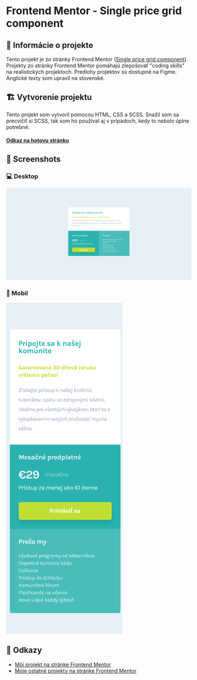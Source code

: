 # Frontend Mentor - Single price grid component

## 📝 Informácie o projekte

Tento projekt je zo stránky Frontend Mentor ([Single price grid component](https://www.frontendmentor.io/challenges/single-price-grid-component-5ce41129d0ff452fec5abbbc)). Projekty zo stránky Frontend Mentor pomáhajú zlepošovať "coding skills" na realistických projektoch. Predlohy projektov sú dostupné na Figme. Anglické texty som upravil na slovenské.

## 🏗️ Vytvorenie projektu

Tento projekt som vytvoril pomocou HTML, CSS a SCSS. Snažil som sa precvičiť si SCSS, tak som ho používal aj v prípadoch, kedy to nebolo úplne potrebné.

#### [Odkaz na hotovu stránku](https://tomasdunik.github.io/frontend-mentor__single-price-grid-component/)

## 📸 Screenshots

### 💻 Desktop

![](./images/screenshot-desktop.png)

### 📱 Mobil

![](./images/screenshot-mobile.png)

## 🔗 Odkazy

- [Môj projekt na stránke Frontend Mentor](https://www.frontendmentor.io/solutions/my-version-single-price-grid-component-wRggEtnP0e)
- [Moje ostatné projekty na stránke Frontend Mentor](https://www.frontendmentor.io/profile/WeekendsProgrammer)
